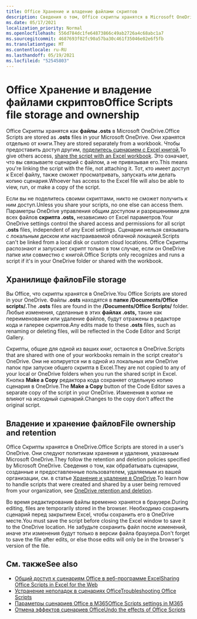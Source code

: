 ```yaml
---
title: Office Хранение и владение файлами скриптов
description: Сведения о том, Office скрипты хранятся в Microsoft OneDrive и передаются между владельцами.
ms.date: 05/17/2021
localization_priority: Normal
ms.openlocfilehash: 556d784dc1fe64873866c49ab2726a4c68abc1a7
ms.sourcegitcommit: 4687693f02fc90a57ba30c461f35046e02e6f5fb
ms.translationtype: MT
ms.contentlocale: ru-RU
ms.lasthandoff: 05/19/2021
ms.locfileid: "52545803"
---
```

# <a name="office-scripts-file-storage-and-ownership"></a><span data-ttu-id="afc15-103">Office Хранение и владение файлами скриптов</span><span class="sxs-lookup"><span data-stu-id="afc15-103">Office Scripts file storage and ownership</span></span>

<span data-ttu-id="afc15-104">Office Скрипты хранятся как **файлы .osts** в Microsoft OneDrive.</span><span class="sxs-lookup"><span data-stu-id="afc15-104">Office Scripts are stored as **.osts** files in your Microsoft OneDrive.</span></span> <span data-ttu-id="afc15-105">Они хранятся отдельно от книги.</span><span class="sxs-lookup"><span data-stu-id="afc15-105">They are stored separately from a workbook.</span></span> <span data-ttu-id="afc15-106">Чтобы предоставить доступ другим, [поделитесь сценарием с Excel книгой.](excel.md#sharing-scripts)</span><span class="sxs-lookup"><span data-stu-id="afc15-106">To give others access, [share the script with an Excel workbook](excel.md#sharing-scripts).</span></span> <span data-ttu-id="afc15-107">Это означает, что вы связываете сценарий с файлом, а не привязывая его.</span><span class="sxs-lookup"><span data-stu-id="afc15-107">This means you're linking the script with the file, not attaching it.</span></span> <span data-ttu-id="afc15-108">Тот, кто имеет доступ к Excel файлу, также сможет просматривать, запускать или делать копию сценария.</span><span class="sxs-lookup"><span data-stu-id="afc15-108">Whoever has access to the Excel file will also be able to view, run, or make a copy of the script.</span></span>

<span data-ttu-id="afc15-109">Если вы не поделитесь своими скриптами, никто не сможет получить к ним доступ.</span><span class="sxs-lookup"><span data-stu-id="afc15-109">Unless you share your scripts, no one else can access them.</span></span> <span data-ttu-id="afc15-110">Параметры OneDrive управления общим доступом и разрешениями для всех файлов **скрипта .osts,** независимо от Excel параметров.</span><span class="sxs-lookup"><span data-stu-id="afc15-110">Your OneDrive settings control the shared access and permissions for all script **.osts** files, independent of any Excel settings.</span></span> <span data-ttu-id="afc15-111">Сценарии нельзя связывать с локальным диском или настраиваемой облачной локацией.</span><span class="sxs-lookup"><span data-stu-id="afc15-111">Scripts can't be linked from a local disk or custom cloud locations.</span></span> <span data-ttu-id="afc15-112">Office Скрипты распознают и запускает скрипт только в том случае, если он OneDrive папке или совместно с книгой.</span><span class="sxs-lookup"><span data-stu-id="afc15-112">Office Scripts only recognizes and runs a script if it's in your OneDrive folder or shared with the workbook.</span></span>

## <a name="file-storage"></a><span data-ttu-id="afc15-113">Хранилище файлов</span><span class="sxs-lookup"><span data-stu-id="afc15-113">File storage</span></span>

<span data-ttu-id="afc15-114">Вы Office, что скрипты хранятся в OneDrive.</span><span class="sxs-lookup"><span data-stu-id="afc15-114">You Office Scripts are stored in your OneDrive.</span></span> <span data-ttu-id="afc15-115">Файлы **.osts** находятся в **папке /Documents/Office scripts/.**</span><span class="sxs-lookup"><span data-stu-id="afc15-115">The **.osts** files are found in the **/Documents/Office Scripts/** folder.</span></span> <span data-ttu-id="afc15-116">Любые изменения, сделанные в этих **файлах .osts,** такие как переименование или удаление файлов, будут отражены в редакторе кода и галерее скриптов.</span><span class="sxs-lookup"><span data-stu-id="afc15-116">Any edits made to these **.osts** files, such as renaming or deleting files, will be reflected in the Code Editor and Script Gallery.</span></span>

<span data-ttu-id="afc15-117">Скрипты, общие для одной из ваших книг, остаются в OneDrive.</span><span class="sxs-lookup"><span data-stu-id="afc15-117">Scripts that are shared with one of your workbooks remain in the script creator's OneDrive.</span></span> <span data-ttu-id="afc15-118">Они не копируется ни в одной из локальных или OneDrive папок при запуске общего скрипта в Excel.</span><span class="sxs-lookup"><span data-stu-id="afc15-118">They are not copied to any of your local or OneDrive folders when you run the shared script in Excel.</span></span> <span data-ttu-id="afc15-119">Кнопка **Make a Copy** редактора кода сохраняет отдельную копию сценария в OneDrive.</span><span class="sxs-lookup"><span data-stu-id="afc15-119">The **Make a Copy** button of the Code Editor saves a separate copy of the script in your OneDrive.</span></span> <span data-ttu-id="afc15-120">Изменения в копии не влияют на исходный сценарий.</span><span class="sxs-lookup"><span data-stu-id="afc15-120">Changes to the copy don't affect the original script.</span></span>

## <a name="file-ownership-and-retention"></a><span data-ttu-id="afc15-121">Владение и хранение файлов</span><span class="sxs-lookup"><span data-stu-id="afc15-121">File ownership and retention</span></span>

<span data-ttu-id="afc15-122">Office Скрипты хранятся в OneDrive.</span><span class="sxs-lookup"><span data-stu-id="afc15-122">Office Scripts are stored in a user's OneDrive.</span></span> <span data-ttu-id="afc15-123">Они следуют политикам хранения и удаления, указанным Microsoft OneDrive.</span><span class="sxs-lookup"><span data-stu-id="afc15-123">They follow the retention and deletion policies specified by Microsoft OneDrive.</span></span> <span data-ttu-id="afc15-124">Сведения о том, как обрабатывать сценарии, созданные и предоставленные пользователем, удаляемым из вашей организации, см. в статье [Хранение и удаление в OneDrive](/onedrive/retention-and-deletion).</span><span class="sxs-lookup"><span data-stu-id="afc15-124">To learn how to handle scripts that were created and shared by a user being removed from your organization, see [OneDrive retention and deletion](/onedrive/retention-and-deletion).</span></span>

<span data-ttu-id="afc15-125">Во время редактирования файлы временно хранятся в браузере.</span><span class="sxs-lookup"><span data-stu-id="afc15-125">During editing, files are temporarily stored in the browser.</span></span> <span data-ttu-id="afc15-126">Необходимо сохранить сценарий перед закрытием Excel, чтобы сохранить его в OneDrive месте.</span><span class="sxs-lookup"><span data-stu-id="afc15-126">You must save the script before closing the Excel window to save it to the OneDrive location.</span></span> <span data-ttu-id="afc15-127">Не забудьте сохранить файл после изменений, иначе эти изменения будут только в версии файла браузера.</span><span class="sxs-lookup"><span data-stu-id="afc15-127">Don't forget to save the file after edits, or else those edits will only be in the browser's version of the file.</span></span>

## <a name="see-also"></a><span data-ttu-id="afc15-128">См. также</span><span class="sxs-lookup"><span data-stu-id="afc15-128">See also</span></span>

- [<span data-ttu-id="afc15-129">Общий доступ к сценариям Office в веб-программе Excel</span><span class="sxs-lookup"><span data-stu-id="afc15-129">Sharing Office Scripts in Excel for the Web</span></span>](https://support.microsoft.com/office/sharing-office-scripts-in-excel-for-the-web-226eddbc-3a44-4540-acfe-fccda3d1122b)
- [<span data-ttu-id="afc15-130">Устранение неполадок в сценариях Office</span><span class="sxs-lookup"><span data-stu-id="afc15-130">Troubleshooting Office Scripts</span></span>](../testing/troubleshooting.md)
- [<span data-ttu-id="afc15-131">Параметры сценариев Office в M365</span><span class="sxs-lookup"><span data-stu-id="afc15-131">Office Scripts settings in M365</span></span>](https://support.office.com/article/office-scripts-settings-in-m365-19d3c51a-6ca2-40ab-978d-60fa49554dcf)
- [<span data-ttu-id="afc15-132">Отмена эффектов сценариев Office</span><span class="sxs-lookup"><span data-stu-id="afc15-132">Undo the effects of Office Scripts</span></span>](../testing/undo.md)
